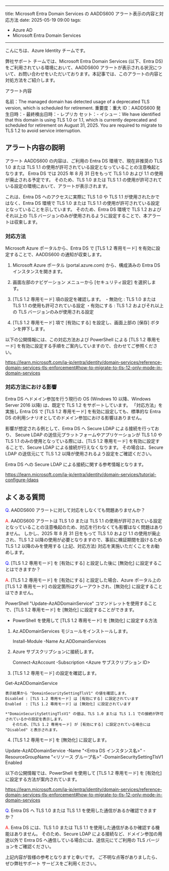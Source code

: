 
---
title: Microsoft Entra Domain Services の AADDS600 アラート表示の内容と対応方法
date: 2025-05-19 09:00
tags:
  - Azure AD
  - Microsoft Entra Domain Services
---


こんにちは、Azure Identity チームです。

弊社サポート チームでは、Microsoft Entra Domain Services (以下、Entra DS) をご利用されている環境において、AADDS600 アラートが表示される状況について、お問い合わせをいただいております。本記事では、このアラートの内容と対処方法をご紹介します。

アラート内容

名前：The managed domain has detected usage of a deprecated TLS version, which is scheduled for retirement.
重要度：重大
ID：AADDS600
発生日時：-
最終検出日時：-
レプリカ セット：-
イシュー：We have identified that this domain is using TLS 1.0 or 1.1, which is currently deprecated and scheduled for retirement on August 31, 2025. You are required to migrate to TLS 1.2 to avoid service interruption.



## アラート内容の説明

アラート AADDS600 の内容は、ご利用の Entra DS 環境で、現在非推奨の TLS 1.0 または TLS 1.1 の使用が許可されている設定となっていることの注意喚起となります。
Entra DS では 2025 年 8 月 31 日をもって TLS 1.0 および 1.1 の使用が廃止される予定です。
そのため、TLS 1.0 または TLS 1.1 の使用が許可されている設定の環境において、アラートが表示されます。

これは、Entra DS へのアクセスに実際に TLS 1.0 や TLS 1.1 が使用されたかではなく、Entra DS 環境で TLS 1.0 または TLS 1.1 の使用が許可されている設定となっていることを示しています。
そのため、Entra DS 環境で TLS 1.2 およびそれ以上の TLS バージョンのみが使用されるように設定することで、本アラートは収束します。

### 対応方法

Microsoft Azure ポータルから、Entra DS で [TLS 1.2 専用モード] を有効に設定することで、AADDS600 の通知が収束します。

1. Microsoft Azure ポータル (portal.azure.com) から、構成済みの Entra DS インスタンスを開きます。

2. 画面左部のナビゲーション メニューから [セキュリティ設定] を選択します。

3. [TLS 1.2 専用モード] 項の設定を確認します。
    ・無効化 : TLS 1.0 または TLS 1.1 の使用も許可されている設定
    ・有効にする : TLS 1.2 およびそれ以上の TLS バージョンのみが使用される設定

4. [TLS 1.2 専用モード] 項で [有効にする] を設定し、画面上部の [保存] ボタンを押下します。 



以下の公開情報には、この対応方法および PowerShell による [TLS 1.2 専用モード] を有効に設定する手順をご案内していますので、合わせてご参照ください。

https://learn.microsoft.com/ja-jp/entra/identity/domain-services/reference-domain-services-tls-enforcement#how-to-migrate-to-tls-12-only-mode-in-domain-services

### 対応方法における影響

Entra DS へドメイン参加を行う現行の OS (Windows 10 以降、Windows Server 2016 以降) は、既定で TLS 1.2 をサポートしています。
「対応方法」を実施し Entra DS で [TLS 1.2 専用モード] を有効に設定しても、標準的な Entra DS の利用シナリオとしてのドメイン参加における影響はありません。

影響が想定される例として、Entra DS へ Secure LDAP による接続を行っており、 Secure LDAP の送信元プラットフォームやアプリケーションが TLS 1.0 や TLS 1.1 のみの使用となっている際には、[TLS 1.2 専用モード] を有効に設定することで、Secure LDAP による接続が行えなくなります。
その場合は、Secure LDAP の送信元にて TLS 1.2 以降が使用されるよう設定をご確認ください。

Entra DS への Secure LDAP による接続に関する参考情報となります。

https://learn.microsoft.com/ja-jp/entra/identity/domain-services/tutorial-configure-ldaps

## よくある質問

<span style="color:blue">Q.</span> AADDS600 アラートに対して対応をしなくても問題ありませんか？

<span style="color:red">A.</span> AADDS600 アラートは TLS 1.0 または TLS 1.1 の使用が許可されている設定となっていることの注意喚起のため、対応を行わなくても影響はなく問題はありません。
しかし、2025 年 8 月 31 日をもって TLS 1.0 および 1.1 の使用が廃止され、TLS 1.2 以降の使用が必要となりますので、事前に検証期間を設けるため TLS 1.2 以降のみを使用する (上記、対応方法) 対応を実施いただくことをお勧めします。

<span style="color:blue">Q.</span> [TLS 1.2 専用モード] を [有効にする] と設定した後に [無効化] に設定することはできますか？

<span style="color:red">A.</span> [TLS 1.2 専用モード] を [有効にする] と設定した場合、Azure ポータル上の [TLS 1.2 専用モード] の設定箇所はグレーアウトされ、[無効化] に設定することはできません。

PowerShell "Update-AzADDomainService" コマンドレットを使用することで、[TLS 1.2 専用モード] を [無効化] に設定することができます。

- PowerShell を使用して [TLS 1.2 専用モード] を [無効化] に設定する方法

1. Az.ADDomainServices モジュールをインストールします。

   Install-Module -Name Az.ADDomainServices

2. Azure サブスクリプションに接続します。

   Connect-AzAccount -Subscription <Azure サブスクリプション ID>

3. [TLS 1.2 専用モード] の設定を確認します。

Get-AzADDomainService

    表示結果から "DomainSecuritySettingTlsV1" の値を確認します。
    Disabled : [TLS 1.2 専用モード] は [有効にする] に設定されています
    Enabled  : [TLS 1.2 専用モード] は [無効化] に設定されています

    *"DomainSecuritySettingTlsV1" の値は、TLS 1.0 または TLS 1.1 での接続が許可されているかの設定を表示します。
       そのため、[TLS 1.2 専用モード] が [有効にする] に設定されている場合には "Disabled" と表示されます。

4. [TLS 1.2 専用モード] を [無効化] に設定します。

Update-AzADDomainService -Name "<Entra DS インスタンス名>" -ResourceGroupName "<リソース グループ名>" -DomainSecuritySettingTlsV1 Enabled

以下の公開情報では、PowerShell を使用して [TLS 1.2 専用モード] を [有効化] に設定する方法が案内されています。

https://learn.microsoft.com/ja-jp/entra/identity/domain-services/reference-domain-services-tls-enforcement#how-to-migrate-to-tls-12-only-mode-in-domain-services

<span style="color:blue">Q.</span> Entra DS へ TLS 1.0 または TLS 1.1 を使用した通信があるか確認できますか？

<span style="color:red">A.</span> Entra DS には、TLS 1.0 または TLS 1.1 を使用した通信があるか確認する機能はありません。
そのため、Secure LDAP による接続など、ドメイン参加の用途以外で Entra DS へ通信している場合には、送信元にてご利用の TLS バージョンをご確認ください。

上記内容が皆様の参考となりますと幸いです。
ご不明な点等がありましたら、ぜひ弊社サポート サービスをご利用ください。
